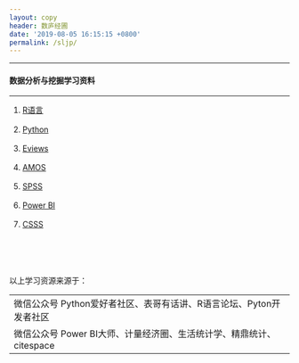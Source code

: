 ```yaml
---
layout: copy
header: 数庐经圃
date: '2019-08-05 16:15:15 +0800'
permalink: /sljp/
---
```


<style>
abbr {text-decoration: none;}
</style>
<hr><h4 class="btn btn-info btn-lg">数据分析与挖掘学习资料</h4><hr>
<ol class="rectangle-list">
<li><a href="http://lvxiong7zg.com/sljp/R" target="_blank"> R语言 </a></li><br>
<li><a href="http://lvxiong7zg.com/sljp/Python" target="_blank"> Python </a></li><br>
<li><a href="http://lvxiong7zg.com/sljp/Eviews" target="_blank"> Eviews </a></li><br>
<li><a href="http://lvxiong7zg.com/sljp/AMOS" target="_blank"> AMOS </a></li> <br>
<li><a href="http://lvxiong7zg.com/sljp/SPSS" target="_blank"> SPSS </a></li> <br>
<li><a href="http://lvxiong7zg.com/sljp/Power BI" target="_blank"> Power BI </a></li> <br>
<li><a href="http://lvxiong7zg.com/sljp/CSSS" target="_blank"> CSSS </a></li> <br>
</ol>

<br><br><br>
以上学习资源来源于：<br>
<table>
<tr><td>微信公众号 Python爱好者社区、表哥有话讲、R语言论坛、Pyton开发者社区</td>
<tr><td>微信公众号 Power BI大师、计量经济圈、生活统计学、精鼎统计、citespace</td>
